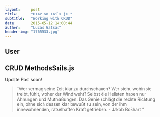 ```yaml
---
layout:     post
title:      "User on sails.js "
subtitle:   "Working with CRUD"
date:       2015-05-12 14:00:44
author:     "Lucas Gatsas"
header-img: "1765533.jpg"
---
```

<h2 class="section-heading">User </h2>
<h2 class="section-heading">CRUD MethodsSails.js</h2>


Update Post soon! 



<blockquote>
“Wer vermag seine Zeit klar zu durchschauen? Wer sieht, wohin sie treibt, fühlt, woher der Wind weht? Selbst die Hellsten haben nur Ahnungen und Mutmaßungen. Das Genie schlägt die rechte Richtung ein, ohne sich dessen klar bewußt zu sein, von der ihm innewohnenden, rätselhaften Kraft getrieben. - Jakob Boßhart  ” 
</blockquote>

